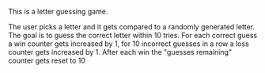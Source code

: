 This is a letter guessing game.

The user picks a letter and it gets compared to a randomly generated letter.
The goal is to guess the correct letter within 10 tries. For each correct guess a win counter gets increased by 1,
for 10 incorrect guesses in a row a loss counter gets increased by 1.
After each win the "guesses remaining" counter gets reset to 10